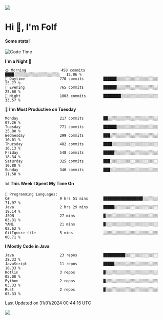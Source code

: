 <img src="https://komarev.com/ghpvc/?username=itsfolf"/>
<h1>Hi 👋, I'm Folf</h1>


#### Some stats!
<!--START_SECTION:waka-->
![Code Time](http://img.shields.io/badge/Code%20Time-2%2C114%20hrs%2020%20mins-blue)

**I'm a Night 🦉** 

```text
🌞 Morning                450 commits         ████░░░░░░░░░░░░░░░░░░░░░   15.06 % 
🌆 Daytime                770 commits         ██████░░░░░░░░░░░░░░░░░░░   25.77 % 
🌃 Evening                765 commits         ██████░░░░░░░░░░░░░░░░░░░   25.60 % 
🌙 Night                  1003 commits        ████████░░░░░░░░░░░░░░░░░   33.57 % 
```
📅 **I'm Most Productive on Tuesday** 

```text
Monday                   217 commits         ██░░░░░░░░░░░░░░░░░░░░░░░   07.26 % 
Tuesday                  771 commits         ██████░░░░░░░░░░░░░░░░░░░   25.80 % 
Wednesday                299 commits         ███░░░░░░░░░░░░░░░░░░░░░░   10.01 % 
Thursday                 482 commits         ████░░░░░░░░░░░░░░░░░░░░░   16.13 % 
Friday                   548 commits         █████░░░░░░░░░░░░░░░░░░░░   18.34 % 
Saturday                 325 commits         ███░░░░░░░░░░░░░░░░░░░░░░   10.88 % 
Sunday                   346 commits         ███░░░░░░░░░░░░░░░░░░░░░░   11.58 % 
```


📊 **This Week I Spent My Time On** 

```text
💬 Programming Languages: 
C#                       9 hrs 51 mins       ██████████████████░░░░░░░   71.97 % 
Java                     2 hrs 29 mins       █████░░░░░░░░░░░░░░░░░░░░   18.14 % 
JSON                     27 mins             █░░░░░░░░░░░░░░░░░░░░░░░░   03.31 % 
YAML                     21 mins             █░░░░░░░░░░░░░░░░░░░░░░░░   02.62 % 
GitIgnore file           5 mins              ░░░░░░░░░░░░░░░░░░░░░░░░░   00.71 % 
```

**I Mostly Code in Java** 

```text
Java                     23 repos            ██████████░░░░░░░░░░░░░░░   38.33 % 
JavaScript               11 repos            █████░░░░░░░░░░░░░░░░░░░░   18.33 % 
Kotlin                   3 repos             █░░░░░░░░░░░░░░░░░░░░░░░░   05.00 % 
Python                   2 repos             █░░░░░░░░░░░░░░░░░░░░░░░░   03.33 % 
Rust                     2 repos             █░░░░░░░░░░░░░░░░░░░░░░░░   03.33 % 
```




 Last Updated on 31/01/2024 00:44:16 UTC
<!--END_SECTION:waka-->
<a src="https://discord.com/users/1090088995976925305"><img src="https://lanyard-profile-readme.vercel.app/api/1090088995976925305"/></a></td> 
